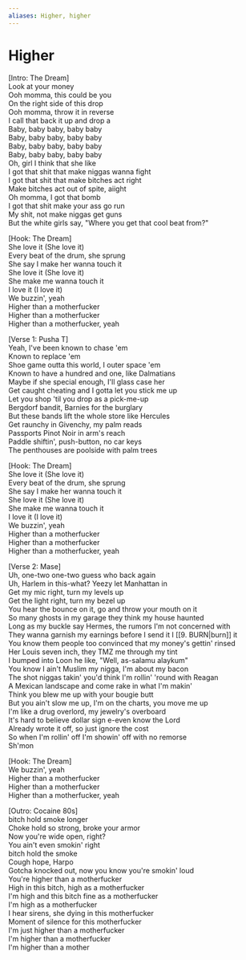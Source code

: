 ```yaml
---
aliases: Higher, higher
---
```


# Higher

[Intro: The Dream]  
Look at your money  
Ooh momma, this could be you  
On the right side of this drop  
Ooh momma, throw it in reverse  
I call that back it up and drop a  
Baby, baby baby, baby baby  
Baby, baby baby, baby baby  
Baby, baby baby, baby baby  
Baby, baby baby, baby baby  
Oh, girl I think that she like  
I got that shit that make niggas wanna fight  
I got that shit that make bitches act right  
Make bitches act out of spite, aiight  
Oh momma, I got that bomb  
I got that shit make your ass go run  
My shit, not make niggas get guns  
But the white girls say, "Where you get that cool beat from?"  

[Hook: The Dream]  
She love it (She love it)  
Every beat of the drum, she sprung  
She say I make her wanna touch it  
She love it (She love it)  
She make me wanna touch it  
I love it (I love it)  
We buzzin', yeah  
Higher than a motherfucker  
Higher than a motherfucker  
Higher than a motherfucker, yeah  

[Verse 1: Pusha T]  
Yeah, I've been known to chase 'em  
Known to replace 'em  
Shoe game outta this world, I outer space 'em  
Known to have a hundred and one, like Dalmatians  
Maybe if she special enough, I'll glass case her  
Get caught cheating and I gotta let you stick me up  
Let you shop 'til you drop as a pick-me-up  
Bergdorf bandit, Barnies for the burglary  
But these bands lift the whole store like Hercules  
Get raunchy in Givenchy, my palm reads  
Passports Pinot Noir in arm's reach  
Paddle shiftin', push-button, no car keys  
The penthouses are poolside with palm trees  

[Hook: The Dream]  
She love it (She love it)  
Every beat of the drum, she sprung  
She say I make her wanna touch it  
She love it (She love it)  
She make me wanna touch it  
I love it (I love it)  
We buzzin', yeah  
Higher than a motherfucker  
Higher than a motherfucker  
Higher than a motherfucker, yeah  

[Verse 2: Mase]  
Uh, one-two one-two guess who back again  
Uh, Harlem in this-what? Yeezy let Manhattan in  
Get my mic right, turn my levels up  
Get the light right, turn my bezel up  
You hear the bounce on it, go and throw your mouth on it  
So many ghosts in my garage they think my house haunted  
Long as my buckle say Hermes, the rumors I'm not concerned with  
They wanna garnish my earnings before I send it I [[9. BURN|burn]] it  
You know them people too convinced that my money's gettin' rinsed  
Her Louis seven inch, they TMZ me through my tint  
I bumped into Loon he like, "Well, as-salamu alaykum"  
You know I ain't Muslim my nigga, I'm about my bacon  
The shot niggas takin' you'd think I'm rollin' 'round with Reagan  
A Mexican landscape and come rake in what I'm makin'  
Think you blew me up with your bougie butt  
But you ain't slow me up, I'm on the charts, you move me up  
I'm like a drug overlord, my jewelry's overboard  
It's hard to believe dollar sign e-even know the Lord  
Already wrote it off, so just ignore the cost  
So when I'm rollin' off I'm showin' off with no remorse  
Sh'mon  

[Hook: The Dream]  
We buzzin', yeah  
Higher than a motherfucker  
Higher than a motherfucker  
Higher than a motherfucker, yeah  

[Outro: Cocaine 80s]  
bitch hold smoke longer  
Choke hold so strong, broke your armor  
Now you're wide open, right?  
You ain't even smokin' right  
bitch hold the smoke  
Cough hope, Harpo  
Gotcha knocked out, now you know you're smokin' loud  
You're higher than a motherfucker  
High in this bitch, high as a motherfucker  
I'm high and this bitch fine as a motherfucker  
I'm high as a motherfucker  
I hear sirens, she dying in this motherfucker  
Moment of silence for this motherfucker  
I'm just higher than a motherfucker  
I'm higher than a motherfucker  
I'm higher than a mother
